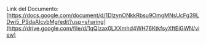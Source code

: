 Link del Documento: 
[https://docs.google.com/document/d/1DlzynONkkRbsu9OmgMNsUcFg39LDwi5_PSdaAIcvbMg/edit?usp=sharing](https://drive.google.com/file/d/1qQIzax0LXXmhd4WH76KtkfsyXftEiGWN/view)
